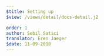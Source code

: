 ```yaml
---
$title: Setting up
$view: /views/detail/docs-detail.j2

order: 1
author: Sebil Satici
translator: Eren Jaeger
$date: 11-09-2018
---
```


